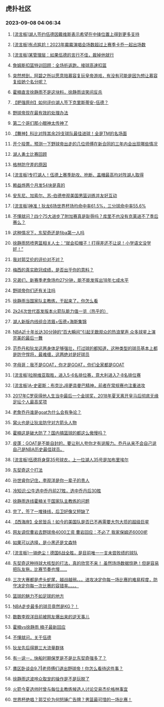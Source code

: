 ## 虎扑社区 
### 2023-09-08 04:06:34

1. [[流言板]湖人签约伍德因戴维斯表示希望在中锋位置上得到更多支持](https://bbs.hupu.com/62027251.html)

2. [[流言板]有点尴尬！2023年霉霉演唱会场数超过上赛季卡乔一起出场数](https://bbs.hupu.com/62026248.html)

3. [[流言板]某管理层：如果伍德的言行不佳，裁掉他就行](https://bbs.hupu.com/62027320.html)

4. [詹姆斯扣篮特训回顾：全场折返跑，接球高速扣篮](https://bbs.hupu.com/62024998.html)

5. [突然想到，阿碧之所以愿意陪慕容复玩皇帝游戏，有没有可能是因为想让慕容复给她个名分呢？](https://bbs.hupu.com/62024559.html)

6. [霍楠直言徐静雨不是这块料，徐静雨谈笑间反杀](https://bbs.hupu.com/62023918.html)

7. [【肥强原创】如何评价湖人签下克里斯蒂安-伍德？](https://bbs.hupu.com/62024382.html)

8. [野球帝现在最有效的处理办法](https://bbs.hupu.com/62026196.html)

9. [第二个哥们那小眼神太传神了](https://bbs.hupu.com/62021975.html)

10. [【舞神】科比对阵其余29支球队最佳进球！全是TM的名场面](https://bbs.hupu.com/62024533.html)

11. [开个投票，预测一下野球帝出走的几位师傅在新合同的三年内会出现哪些情况](https://bbs.hupu.com/62028439.html)

12. [湖人勇士比赛回顾](https://bbs.hupu.com/62025765.html)

13. [格林防守差的原因](https://bbs.hupu.com/62026605.html)

14. [[流言板]专打湖人！伍德上赛季助攻、抢断、盖帽最高均对阵湖人取得](https://bbs.hupu.com/62021410.html)

15. [赖益烨两个月发54块是真的](https://bbs.hupu.com/62028978.html)

16. [安东尼、加索尔、苏-伯德参观美国男篮训练并友好互动](https://bbs.hupu.com/62025942.html)

17. [[流言板]神准！狄龙6场世界杯场均命中率61.5%，三分球命中率55.6%](https://bbs.hupu.com/62021043.html)

18. [不懂就问？四个75大进步了附加赛真是耻辱吗？库里不也没有克莱进不了季后赛么？](https://bbs.hupu.com/62028813.html)

19. [这种情况下，东契奇还是fiba第一人吗](https://bbs.hupu.com/62027498.html)

20. [徐静雨怒喷男篮相关人士：“就会扣帽子！打得差还不让说！小学语文没学好！”](https://bbs.hupu.com/62028519.html)

21. [我对郭艾伦的评价对不对？](https://bbs.hupu.com/62028555.html)

22. [梅西的真实欧冠成绩，是否出乎你的意料？](https://bbs.hupu.com/62028833.html)

23. [兄弟们，新赛季老詹场均27分钟，能不能发挥出18年七成水平](https://bbs.hupu.com/62028707.html)

24. [野球帝你们还有关注吗](https://bbs.hupu.com/62028591.html)

25. [徐静雨当国家队主教练，干起来了，你怎么看](https://bbs.hupu.com/62028542.html)

26. [2k24次世代首发版本火箭队能力值一览（热乎的）](https://bbs.hupu.com/62027666.html)

27. [湖人新版内线组合浓眉+伍德+海斯集锦](https://bbs.hupu.com/62020833.html)

28. [NBA近十年长达30分钟的“百大瞬间”引起无数观众的热浪掌声 众多球星上演完美的最后一舞](https://bbs.hupu.com/62027848.html)

29. [范乔丹和狄龙这两身体足够强壮，打过球的都知道，这种类型的球员基本上都是防守悍将，最难缠，这两绝对是好球员](https://bbs.hupu.com/62026813.html)

30. [字母哥：我不是GOAT，你才是GOAT，你们全家都是GOAT](https://bbs.hupu.com/62025878.html)

31. [[流言板]拉脱维亚取胜，进入5-6名排位赛，意大利进入7-8名排位赛](https://bbs.hupu.com/62024882.html)

32. [[流言板]A-史密斯：布克比JB更具曼巴精神，前者在常规赛也注重进攻](https://bbs.hupu.com/62020630.html)

33. [2017年C罗获得他人生当中最后一个金球奖，2018年夏天离开皇马后彻底无缘足坛个人最高奖项](https://bbs.hupu.com/62025813.html)

34. [老詹乔丹谁是goat为什么会有争论？](https://bbs.hupu.com/62028400.html)

35. [窝火也是让狄龙防守对方箭头人物](https://bbs.hupu.com/62027661.html)

36. [霍楠这是破大防了？国内搞篮球的都这么傲慢吗？](https://bbs.hupu.com/62028217.html)

37. [皮蓬：GOAT是不能自封的，要让别人夸你才有说服力。乔丹从来不会自己说自己是NBA历史最佳球员。](https://bbs.hupu.com/62022963.html)

38. [[流言板]伍德将身穿35号球衣，上一位湖人35号是加布里埃尔](https://bbs.hupu.com/62019482.html)

39. [东契奇这个打法](https://bbs.hupu.com/62027425.html)

40. [孙世睿你记住，李观洋是你一辈子的贵人](https://bbs.hupu.com/62027156.html)

41. [冷知识:公牛选中乔丹前27胜，选中乔丹后30胜](https://bbs.hupu.com/62025098.html)

42. [徐静雨连线霍楠关于国家队主教练的问题](https://bbs.hupu.com/62027556.html)

43. [完了，签了一堆锋线，后卫好像又短缺了](https://bbs.hupu.com/62027217.html)

44. [【西海岸】全民皆兵！如今的美国队是否已不再需要大包大揽的超级巨星](https://bbs.hupu.com/62023629.html)

45. [网友调侃曹岩去野球帝4000工资 曹岩回应：不必了 我家保姆还6000呢](https://bbs.hupu.com/62024577.html)

46. [如果可以选择，是小黑还是文森特](https://bbs.hupu.com/62028034.html)

47. [[流言板]一骑绝尘！德国6战全胜，是目前唯一一支未尝败绩的球队](https://bbs.hupu.com/62023513.html)

48. [东契奇这种持球大核型的打法，真的欣赏不来！ 虽然场场数据惊艳！但是容易把队友拖，比赛节奏也慢……](https://bbs.hupu.com/62026660.html)

49. [三次大赛都是虎头蛇尾，越战越弱。。。进攻决定你每一场比赛的难易程度，防守决定你每一次比赛的容错率。。。。](https://bbs.hupu.com/62027806.html)

50. [篮球的魅力不如足球的地方](https://bbs.hupu.com/62028398.html)

51. [NBA走步最多的球员竟然是KG？！](https://bbs.hupu.com/62023787.html)

52. [数数李观洋目前被网友爆出来的逆天事儿](https://bbs.hupu.com/62020871.html)

53. [霍楠vs徐静雨 楠子最新回应](https://bbs.hupu.com/62027762.html)

54. [不懂就问，关于伍德](https://bbs.hupu.com/62028347.html)

55. [狄龙先后得罪三大流量群体](https://bbs.hupu.com/62024029.html)

56. [有一说一，快船时期保罗是不是比东契奇强多了？](https://bbs.hupu.com/62028280.html)

57. [鹰区卧谈会9.7‖老师傅们退出野球帝！你怎么看待这件事？](https://bbs.hupu.com/62027675.html)

58. [徐静雨这波哗众取宠的操作是不是玩脱了](https://bbs.hupu.com/62028259.html)

59. [火箭今夏选帅时曾与每位主教练候选人讨论交易杰伦格林事宜](https://bbs.hupu.com/62028248.html)

60. [世界杯绝唱？郭艾伦为何怒锤广告牌？男篮最可惜的一场比赛！](https://bbs.hupu.com/62025827.html)


